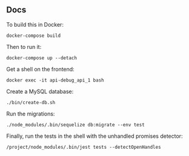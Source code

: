 Docs
---

To build this in Docker:

    docker-compose build

Then to run it:

    docker-compose up --detach

Get a shell on the frontend:

    docker exec -it api-debug_api_1 bash

Create a MySQL database:

    ./bin/create-db.sh

Run the migrations:

    ./node_modules/.bin/sequelize db:migrate --env test

Finally, run the tests in the shell with the unhandled promises detector:

    /project/node_modules/.bin/jest tests --detectOpenHandles
